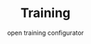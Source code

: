 ---
title: Training
subtitle: open training configurator
thumbnail: assets/img/tools/workshop.jpg
link: https://training.asknet.community/
---